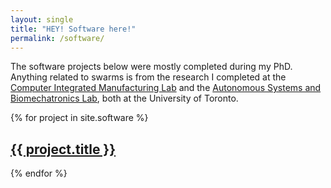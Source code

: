 ```yaml
---
layout: single
title: "HEY! Software here!"
permalink: /software/
---
```


<!-- styles -->
<!--
/* Styling for the anchor element */

p {
  padding: 0;
  margin: 10;
}

  font-weight: bold;
  font-size: 30px;
-->


The software projects below were mostly completed during my PhD. Anything related to swarms is from the research I completed at the <a href="https://cimlab.mie.utoronto.ca/" target="_blank">Computer Integrated Manufacturing Lab</a> and the <a href="http://asblab.mie.utoronto.ca/" target="_blank">Autonomous Systems and Biomechatronics Lab</a>, both at the University of Toronto. 

{% for project in site.software %}
  <h2>
    <a href="{{ site.baseurl }}{{ project.url }}">
      {{ project.title }}
    </a>
  </h2>
{% endfor %}


